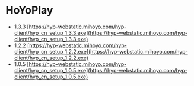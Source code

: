 # HoYoPlay

- 1.3.3 [https://hyp-webstatic.mihoyo.com/hyp-client/hyp_cn_setup_1.3.3.exe](https://hyp-webstatic.mihoyo.com/hyp-client/hyp_cn_setup_1.3.3.exe)
- 1.2.2 [https://hyp-webstatic.mihoyo.com/hyp-client/hyp_cn_setup_1.2.2.exe](https://hyp-webstatic.mihoyo.com/hyp-client/hyp_cn_setup_1.2.2.exe)
- 1.0.5 [https://hyp-webstatic.mihoyo.com/hyp-client/hyp_cn_setup_1.0.5.exe](https://hyp-webstatic.mihoyo.com/hyp-client/hyp_cn_setup_1.0.5.exe)
